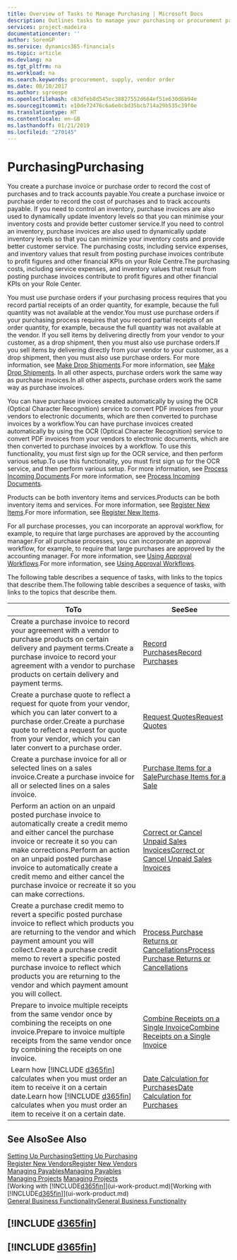 ```yaml
---
title: Overview of Tasks to Manage Purchasing | Microsoft Docs
description: Outlines tasks to manage your purchasing or procurement processes, including how purchase invoices and purchase orders work.
services: project-madeira
documentationcenter: ''
author: SorenGP
ms.service: dynamics365-financials
ms.topic: article
ms.devlang: na
ms.tgt_pltfrm: na
ms.workload: na
ms.search.keywords: procurement, supply, vendor order
ms.date: 08/10/2017
ms.author: sgroespe
ms.openlocfilehash: c83dfeb8d545ec38827552d664ef51e630d6b94e
ms.sourcegitcommit: e10de72476c6a6e0cbd35bcb714a29b535c39f0e
ms.translationtype: HT
ms.contentlocale: en-GB
ms.lasthandoff: 01/21/2019
ms.locfileid: "270145"
---
```

# <a name="purchasing"></a><span data-ttu-id="c0a86-103">Purchasing</span><span class="sxs-lookup"><span data-stu-id="c0a86-103">Purchasing</span></span>
<span data-ttu-id="c0a86-104">You create a purchase invoice or purchase order to record the cost of purchases and to track accounts payable.</span><span class="sxs-lookup"><span data-stu-id="c0a86-104">You create a purchase invoice or purchase order to record the cost of purchases and to track accounts payable.</span></span> <span data-ttu-id="c0a86-105">If you need to control an inventory, purchase invoices are also used to dynamically update inventory levels so that you can minimise your inventory costs and provide better customer service.</span><span class="sxs-lookup"><span data-stu-id="c0a86-105">If you need to control an inventory, purchase invoices are also used to dynamically update inventory levels so that you can minimize your inventory costs and provide better customer service.</span></span> <span data-ttu-id="c0a86-106">The purchasing costs, including service expenses, and inventory values that result from posting purchase invoices contribute to profit figures and other financial KPIs on your Role Centre.</span><span class="sxs-lookup"><span data-stu-id="c0a86-106">The purchasing costs, including service expenses, and inventory values that result from posting purchase invoices contribute to profit figures and other financial KPIs on your Role Center.</span></span>

<span data-ttu-id="c0a86-107">You must use purchase orders if your purchasing process requires that you record partial receipts of an order quantity, for example, because the full quantity was not available at the vendor.</span><span class="sxs-lookup"><span data-stu-id="c0a86-107">You must use purchase orders if your purchasing process requires that you record partial receipts of an order quantity, for example, because the full quantity was not available at the vendor.</span></span> <span data-ttu-id="c0a86-108">If you sell items by delivering directly from your vendor to your customer, as a drop shipment, then you must also use purchase orders.</span><span class="sxs-lookup"><span data-stu-id="c0a86-108">If you sell items by delivering directly from your vendor to your customer, as a drop shipment, then you must also use purchase orders.</span></span> <span data-ttu-id="c0a86-109">For more information, see [Make Drop Shipments](sales-how-drop-shipment.md).</span><span class="sxs-lookup"><span data-stu-id="c0a86-109">For more information, see [Make Drop Shipments](sales-how-drop-shipment.md).</span></span> <span data-ttu-id="c0a86-110">In all other aspects, purchase orders work the same way as purchase invoices.</span><span class="sxs-lookup"><span data-stu-id="c0a86-110">In all other aspects, purchase orders work the same way as purchase invoices.</span></span>

<span data-ttu-id="c0a86-111">You can have purchase invoices created automatically by using the OCR (Optical Character Recognition) service to convert PDF invoices from your vendors to electronic documents, which are then converted to purchase invoices by a workflow.</span><span class="sxs-lookup"><span data-stu-id="c0a86-111">You can have purchase invoices created automatically by using the OCR (Optical Character Recognition) service to convert PDF invoices from your vendors to electronic documents, which are then converted to purchase invoices by a workflow.</span></span> <span data-ttu-id="c0a86-112">To use this functionality, you must first sign up for the OCR service, and then perform various setup.</span><span class="sxs-lookup"><span data-stu-id="c0a86-112">To use this functionality, you must first sign up for the OCR service, and then perform various setup.</span></span> <span data-ttu-id="c0a86-113">For more information, see [Process Incoming Documents](across-process-income-documents.md).</span><span class="sxs-lookup"><span data-stu-id="c0a86-113">For more information, see [Process Incoming Documents](across-process-income-documents.md).</span></span>      

<span data-ttu-id="c0a86-114">Products can be both inventory items and services.</span><span class="sxs-lookup"><span data-stu-id="c0a86-114">Products can be both inventory items and services.</span></span> <span data-ttu-id="c0a86-115">For more information, see [Register New Items](inventory-how-register-new-items.md).</span><span class="sxs-lookup"><span data-stu-id="c0a86-115">For more information, see [Register New Items](inventory-how-register-new-items.md).</span></span>

<span data-ttu-id="c0a86-116">For all purchase processes, you can incorporate an approval workflow, for example, to require that large purchases are approved by the accounting manager.</span><span class="sxs-lookup"><span data-stu-id="c0a86-116">For all purchase processes, you can incorporate an approval workflow, for example, to require that large purchases are approved by the accounting manager.</span></span> <span data-ttu-id="c0a86-117">For more information, see [Using Approval Workflows](across-how-use-approval-workflows.md).</span><span class="sxs-lookup"><span data-stu-id="c0a86-117">For more information, see [Using Approval Workflows](across-how-use-approval-workflows.md).</span></span>

<span data-ttu-id="c0a86-118">The following table describes a sequence of tasks, with links to the topics that describe them.</span><span class="sxs-lookup"><span data-stu-id="c0a86-118">The following table describes a sequence of tasks, with links to the topics that describe them.</span></span>


|                                                                                       <span data-ttu-id="c0a86-119">To</span><span class="sxs-lookup"><span data-stu-id="c0a86-119">To</span></span>                                                                                        |                                                 <span data-ttu-id="c0a86-120">See</span><span class="sxs-lookup"><span data-stu-id="c0a86-120">See</span></span>                                                  |
|---------------------------------------------------------------------------------------------------------------------------------------------------------------------------------|------------------------------------------------------------------------------------------------------|
|                          <span data-ttu-id="c0a86-121">Create a purchase invoice to record your agreement with a vendor to purchase products on certain delivery and payment terms.</span><span class="sxs-lookup"><span data-stu-id="c0a86-121">Create a purchase invoice to record your agreement with a vendor to purchase products on certain delivery and payment terms.</span></span>                           |                        [<span data-ttu-id="c0a86-122">Record Purchases</span><span class="sxs-lookup"><span data-stu-id="c0a86-122">Record Purchases</span></span>](purchasing-how-record-purchases.md)                        |
|                            <span data-ttu-id="c0a86-123">Create a purchase quote to reflect a request for quote from your vendor, which you can later convert to a purchase order.</span><span class="sxs-lookup"><span data-stu-id="c0a86-123">Create a purchase quote to reflect a request for quote from your vendor, which you can later convert to a purchase order.</span></span>                            |                          [<span data-ttu-id="c0a86-124">Request Quotes</span><span class="sxs-lookup"><span data-stu-id="c0a86-124">Request Quotes</span></span>](purchasing-how-request-quotes.md)                          |
|                                                     <span data-ttu-id="c0a86-125">Create a purchase invoice for all or selected lines on a sales invoice.</span><span class="sxs-lookup"><span data-stu-id="c0a86-125">Create a purchase invoice for all or selected lines on a sales invoice.</span></span>                                                     |                [<span data-ttu-id="c0a86-126">Purchase Items for a Sale</span><span class="sxs-lookup"><span data-stu-id="c0a86-126">Purchase Items for a Sale</span></span>](purchasing-how-purchase-products-sale.md)                 |
| <span data-ttu-id="c0a86-127">Perform an action on an unpaid posted purchase invoice to automatically create a credit memo and either cancel the purchase invoice or recreate it so you can make corrections.</span><span class="sxs-lookup"><span data-stu-id="c0a86-127">Perform an action on an unpaid posted purchase invoice to automatically create a credit memo and either cancel the purchase invoice or recreate it so you can make corrections.</span></span> | [<span data-ttu-id="c0a86-128">Correct or Cancel Unpaid Sales Invoices</span><span class="sxs-lookup"><span data-stu-id="c0a86-128">Correct or Cancel Unpaid Sales Invoices</span></span>](purchasing-how-correct-cancel-unpaid-purchase-invoices.md) |
| <span data-ttu-id="c0a86-129">Create a purchase credit memo to revert a specific posted purchase invoice to reflect which products you are returning to the vendor and which payment amount you will collect.</span><span class="sxs-lookup"><span data-stu-id="c0a86-129">Create a purchase credit memo to revert a specific posted purchase invoice to reflect which products you are returning to the vendor and which payment amount you will collect.</span></span> |         [<span data-ttu-id="c0a86-130">Process Purchase Returns or Cancellations</span><span class="sxs-lookup"><span data-stu-id="c0a86-130">Process Purchase Returns or Cancellations</span></span>](purchasing-how-register-new-vendors.md)          |
|                                    <span data-ttu-id="c0a86-131">Prepare to invoice multiple receipts from the same vendor once by combining the receipts on one invoice.</span><span class="sxs-lookup"><span data-stu-id="c0a86-131">Prepare to invoice multiple receipts from the same vendor once by combining the receipts on one invoice.</span></span>                                     |            [<span data-ttu-id="c0a86-132">Combine Receipts on a Single Invoice</span><span class="sxs-lookup"><span data-stu-id="c0a86-132">Combine Receipts on a Single Invoice</span></span>](purchasing-how-to-combine-receipts.md)             |
|                         <span data-ttu-id="c0a86-133">Learn how [!INCLUDE [d365fin](includes/d365fin_md.md)] calculates when you must order an item to receive it on a certain date.</span><span class="sxs-lookup"><span data-stu-id="c0a86-133">Learn how [!INCLUDE [d365fin](includes/d365fin_md.md)] calculates when you must order an item to receive it on a certain date.</span></span>                          |            [<span data-ttu-id="c0a86-134">Date Calculation for Purchases</span><span class="sxs-lookup"><span data-stu-id="c0a86-134">Date Calculation for Purchases</span></span>](purchasing-date-calculation-for-purchases.md)            |

## <a name="see-also"></a><span data-ttu-id="c0a86-135">See Also</span><span class="sxs-lookup"><span data-stu-id="c0a86-135">See Also</span></span>
[<span data-ttu-id="c0a86-136">Setting Up Purchasing</span><span class="sxs-lookup"><span data-stu-id="c0a86-136">Setting Up Purchasing</span></span>](purchasing-setup-purchasing.md)  
[<span data-ttu-id="c0a86-137">Register New Vendors</span><span class="sxs-lookup"><span data-stu-id="c0a86-137">Register New Vendors</span></span>](purchasing-how-register-new-vendors.md)  
[<span data-ttu-id="c0a86-138">Managing Payables</span><span class="sxs-lookup"><span data-stu-id="c0a86-138">Managing Payables</span></span>](payables-manage-payables.md)  
<span data-ttu-id="c0a86-139">[Managing Projects](projects-manage-projects.md)  </span><span class="sxs-lookup"><span data-stu-id="c0a86-139">[Managing Projects](projects-manage-projects.md)  </span></span>  
<span data-ttu-id="c0a86-140">[Working with [!INCLUDE[d365fin](includes/d365fin_md.md)]](ui-work-product.md)</span><span class="sxs-lookup"><span data-stu-id="c0a86-140">[Working with [!INCLUDE[d365fin](includes/d365fin_md.md)]](ui-work-product.md)</span></span>  
[<span data-ttu-id="c0a86-141">General Business Functionality</span><span class="sxs-lookup"><span data-stu-id="c0a86-141">General Business Functionality</span></span>](ui-across-business-areas.md)

## [!INCLUDE [d365fin](includes/free_trial_md.md)]  
## [!INCLUDE [d365fin](includes/training_link_md.md)]
